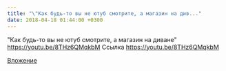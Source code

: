 ```yaml
---
title: "\"Как будь-то вы не ютуб смотрите, а магазин на див..."
date: 2018-04-18 01:44:00 +0300
---
```


"Как будь-то вы не ютуб смотрите, а магазин на диване"
https://youtu.be/8THz6QMqkbM
Ссылка
https://youtu.be/8THz6QMqkbM

[Вложение](https://youtu.be/8THz6QMqkbM)
